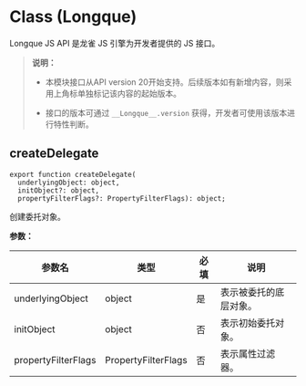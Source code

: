 # Class (Longque)

Longque JS API 是龙雀 JS 引擎为开发者提供的 JS 接口。

> **说明：**
>
> - 本模块接口从API version 20开始支持。后续版本如有新增内容，则采用上角标单独标记该内容的起始版本。
>
> - 接口的版本可通过 `__Longque__.version` 获得，开发者可使用该版本进行特性判断。
>

## createDelegate

```
export function createDelegate(
  underlyingObject: object,
  initObject?: object,
  propertyFilterFlags?: PropertyFilterFlags): object;
```

创建委托对象。


**参数：**

| 参数名    | 类型   | 必填   | 说明        |
| ------ | ------ | ---- | ----------- |
| underlyingObject | object | 是    | 表示被委托的底层对象。 |
| initObject | object | 否    | 表示初始委托对象。 |
| propertyFilterFlags | PropertyFilterFlags | 否    | 表示属性过滤器。 |